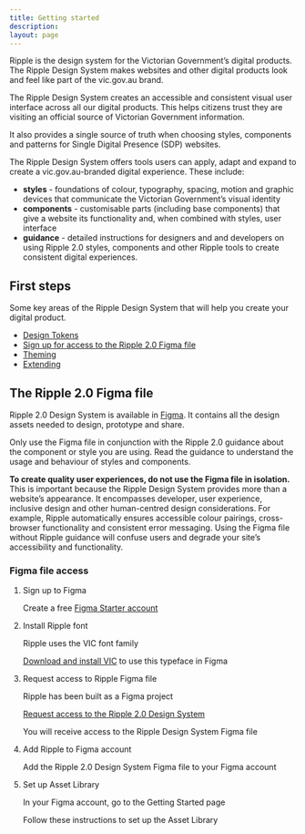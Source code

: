 ```yaml
---
title: Getting started
description:  
layout: page
---
```


Ripple is the design system for the Victorian Government’s digital products. The Ripple Design System makes websites and other digital products look and feel like part of the vic.gov.au brand.

The Ripple Design System creates an accessible and consistent visual user interface across all our digital products. This helps citizens trust they are visiting an official source of Victorian Government information.

It also provides a single source of truth when choosing styles, components and patterns for Single Digital Presence (SDP) websites.

The Ripple Design System offers tools users can apply, adapt and expand to create a vic.gov.au-branded digital experience. These include:

- **styles** - foundations of colour, typography, spacing, motion and graphic devices that communicate the Victorian Government’s visual identity
-  **components** - customisable parts (including base components) that give a website its functionality and, when combined with styles, user interface
-  **guidance** - detailed instructions for designers and and developers on using Ripple 2.0 styles, components and other Ripple tools to create consistent digital experiences.

## First steps 

Some key areas of the Ripple Design System that will help you create your digital product. 

- [Design Tokens](/design-system/design/design-tokens/)
- [Sign up for access to the Ripple 2.0 Figma file](https://www.vic.gov.au/ripple-design-system#request-access-to-the-design-system)
- [Theming](/design-system/design/theming/)
- [Extending](/design-system/design/extending/) 

## The Ripple 2.0 Figma file

Ripple 2.0 Design System is available in [Figma](https://www.figma.com/). It contains all the design assets needed to design, prototype and share.

Only use the Figma file in conjunction with the Ripple 2.0 guidance about the component or style you are using. Read the guidance to understand the usage and behaviour of styles and components.

**To create quality user experiences, do not use the Figma file in isolation.** This is important because the Ripple Design System provides more than a website’s appearance. It encompasses developer, user experience, inclusive design and other human-centred design considerations. For example, Ripple automatically ensures accessible colour pairings, cross-browser functionality and consistent error messaging. Using the Figma file without Ripple guidance will confuse users and degrade your site’s accessibility and functionality.

### Figma file access

1. Sign up to Figma

    Create a free [Figma Starter account](https://www.figma.com/pricing/)

2. Install Ripple font

    Ripple uses the VIC font family

    [Download and install VIC](https://www.vic.gov.au/brand-victoria-fonts) to use this typeface in Figma

3. Request access to Ripple Figma file

    Ripple has been built as a Figma project

    [Request access to the Ripple 2.0 Design System](https://www.vic.gov.au/ripple-design-system#request-access-to-the-design-system)

    You will receive access to the Ripple Design System Figma file 

4. Add Ripple to Figma account

    Add the Ripple 2.0 Design System Figma file to your Figma account

5. Set up Asset Library

    In your Figma account, go to the Getting Started page 

    Follow these instructions to set up the Asset Library
